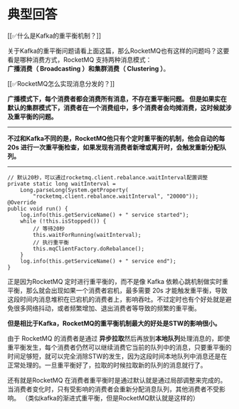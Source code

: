 # 典型回答


[[✅什么是Kafka的重平衡机制？]]



关于Kafka的重平衡问题请看上面这篇，那么RocketMQ也有这样的问题吗？这要看是哪种消费方式，RocketMQ 支持两种消息模式：**广播消费（ Broadcasting ）**和**集群消费（ Clustering ）**。



[[✅RocketMQ怎么实现消息分发的？]]



**广播模式下，每个消费者都会消费所有消息，不存在重平衡问题。 但是如果实在默认的集群模式下，消费者在一个消费组中，多个消费者会均摊消费，这时候就涉及重平衡的问题。**

****

**不过和Kafka不同的是，RocketMQ他只有个定时重平衡的机制，他会自动的每 20s 进行一次重平衡检查，如果发现有消费者新增或离开时，会触发重新分配队列。**

****

```plain
// 默认20秒，可以通过rocketmq.client.rebalance.waitInterval配置调整
private static long waitInterval =
    Long.parseLong(System.getProperty(
        "rocketmq.client.rebalance.waitInterval", "20000"));  
@Override
public void run() {
    log.info(this.getServiceName() + " service started");
    while (!this.isStopped()) {
        // 等待20秒
        this.waitForRunning(waitInterval);
        // 执行重平衡
        this.mqClientFactory.doRebalance();
    }
    log.info(this.getServiceName() + " service end");
}
```



正是因为RocketMQ 定时进行重平衡的，而不是像 Kafka 依赖心跳机制做实时重平衡，那么就会出现如果一个消费者宕机，最多需要 20s 才能触发重平衡，导致这段时间内消息堆积在已宕机的消费者上，影响吞吐。不过定时也有个好处就是避免很多网络抖动，或者频繁增加、退出消费者等导致的频繁的重平衡。



**但是相比于Kafka，RocketMQ的重平衡机制最大的好处是STW的影响很小。**



由于 RocketMQ 的消费者是通过 **异步拉取**然后再放到**本地队列**处理消息的，即使重平衡发生，每个消费者仍然可以继续消费它当前的队列中的消息，只要重平衡的时间足够短，就可以完全消除STW的发生，因为这段时间本地队列中消息还是在正常处理的。一旦重平衡好了，拉取的时候拉取新的队列的消息就行了。



还有就是RocketMQ 在消费者重平衡时是通过默认就是通过局部调整来完成的。当消费者变化时，只有受影响的消费者会重新分配消息队列，其他消费者不受影响。  （类似kafka的渐进式重平衡，但是RocketMQ默认就是这样的）





